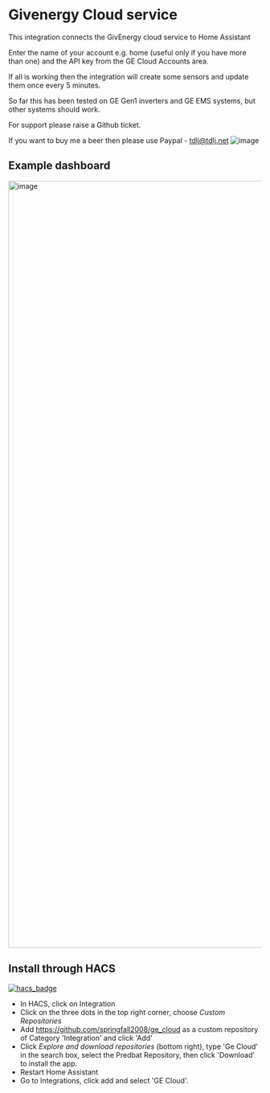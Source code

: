 # Givenergy Cloud service

This integration connects the GivEnergy cloud service to Home Assistant

Enter the name of your account e.g. home (useful only if you have more than one) and the API key from the GE Cloud Accounts area.

If all is working then the integration will create some sensors and update them once every 5 minutes.

So far this has been tested on GE Gen1 inverters and GE EMS systems, but other systems should work.

For support please raise a Github ticket.

If you want to buy me a beer then please use Paypal - [tdlj@tdlj.net](mailto:tdlj@tdlj.net)
![image](https://github.com/springfall2008/batpred/assets/48591903/b3a533ef-0862-4e0b-b272-30e254f58467)

## Example dashboard

<img width="1528" alt="image" src="https://github.com/springfall2008/ge_cloud/assets/48591903/25e91b51-c325-4fe9-97e1-3dab6d1b1061">

## Install through HACS

[![hacs_badge](https://img.shields.io/badge/HACS-Default-41BDF5.svg?style=for-the-badge)](https://github.com/hacs/integration)

- In HACS, click on Integration
- Click on the three dots in the top right corner, choose *Custom Repositories*
- Add <https://github.com/springfall2008/ge_cloud> as a custom repository of Category 'Integration' and click 'Add'
- Click *Explore and download repositories* (bottom right), type 'Ge Cloud' in the search box, select the Predbat Repository, then click 'Download' to install the app.
- Restart Home Assistant
- Go to Integrations, click add and select 'GE Cloud'.
